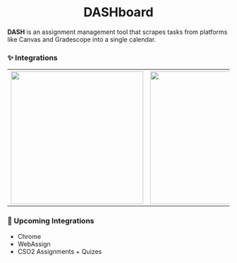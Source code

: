 <h1 align="center">DASHboard</h1>

**DASH** is an assignment management tool that scrapes tasks from platforms like Canvas and Gradescope into a single calendar. 

### ✨ Integrations

<table>
  <th>
    <img src="https://github.com/JoshuaMarkle/uva-dashboard/blob/main/.github/canvas-banner.jpg" style="width: 300px">
  </th>
  <th>
    <img src="https://github.com/JoshuaMarkle/uva-dashboard/blob/main/.github/gradescope-banner.png" style="width: 300px">
  </th>
  <th>
    <img src="https://github.com/JoshuaMarkle/uva-dashboard/blob/main/.github/firefox-banner.png" style="width: 300px">
  </th>
</table>

### 📝 Upcoming Integrations

- Chrome
- WebAssign
- CSO2 Assignments + Quizes
